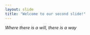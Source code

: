 ```yaml
--- 
layout: slide 
title: "Welcome to our second slide!" 
--- 
```

*Where there is a will, there is a way*
